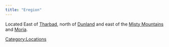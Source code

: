 ```yaml
---
title: "Eregion"
---
```


Located East of [Tharbad](Tharbad "wikilink"), north of
[Dunland](Dunland "wikilink") and east of the [Misty
Mountains](Misty_Mountains "wikilink") and [Moria](Moria "wikilink").

[Category:Locations](Category:Locations "wikilink")